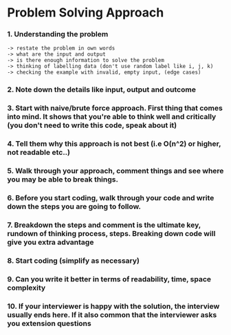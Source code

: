 # Problem Solving Approach

### 1. Understanding the problem
    -> restate the problem in own words
    -> what are the input and output
    -> is there enough information to solve the problem
    -> thinking of labelling data (don't use random label like i, j, k)
    -> checking the example with invalid, empty input, (edge cases)

### 2. Note down the details like input, output and outcome

### 3. Start with naive/brute force approach. First thing that comes into mind. It shows that you're able to think well and critically (you don't need to write this code, speak about it)

### 4. Tell them why this approach is not best (i.e O(n^2) or higher, not readable etc..)

### 5. Walk through your approach, comment things and see where you may be able to break things.

### 6. Before you start coding, walk through your code and write down the steps you are going to follow.

### 7. Breakdown the steps and comment is the ultimate key, rundown of thinking process, steps. Breaking down code will give you extra advantage

### 8. Start coding (simplify as necessary)

### 9. Can you write it better in terms of readability, time, space complexity

### 10. If your interviewer is happy with the solution, the interview usually ends here. If it also common that the interviewer asks you extension questions